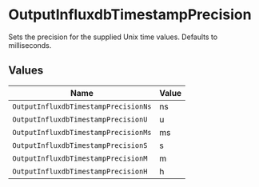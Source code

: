 # OutputInfluxdbTimestampPrecision

Sets the precision for the supplied Unix time values. Defaults to milliseconds.


## Values

| Name                                 | Value                                |
| ------------------------------------ | ------------------------------------ |
| `OutputInfluxdbTimestampPrecisionNs` | ns                                   |
| `OutputInfluxdbTimestampPrecisionU`  | u                                    |
| `OutputInfluxdbTimestampPrecisionMs` | ms                                   |
| `OutputInfluxdbTimestampPrecisionS`  | s                                    |
| `OutputInfluxdbTimestampPrecisionM`  | m                                    |
| `OutputInfluxdbTimestampPrecisionH`  | h                                    |